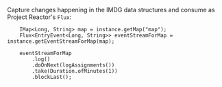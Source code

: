 Capture changes happening in the IMDG data structures and consume as Project Reactor's `Flux`:

```
    IMap<Long, String> map = instance.getMap("map");
    Flux<EntryEvent<Long, String>> eventStreamForMap = instance.getEventStreamForMap(map);

    eventStreamForMap
        .log()
        .doOnNext(logAssignments())
        .take(Duration.ofMinutes(1))
        .blockLast();
```

